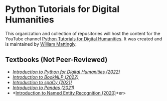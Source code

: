 # Python Tutorials for Digital Humanities

This organization and collection of repositories will host the content for the YouTube channel <a href="www.youtube.com/pythontutorialsfordigitalhumanities.com">Python Tutorials for Digital Humanities</a>. It was created and is maintained by <a href= "https://github.com/wjbmattingly">William Mattingly</a>.

## Textbooks (Not Peer-Reviewed)
- *[Introduction to Python for Digital Humanities (2022)](https://python-textbook.pythonhumanities.com)*
- *[Introduction to BookNLP (2022)](https://booknlp.pythonhumanities.com)*
- *[Introduction to spaCy (2021)](https://spacy.pythonhumanities.com)*
- *[Introduction to Pandas (2021)](https://pandas.pythonhumanities.com)*
- *[Introduction to Named Entity Recognition (2020)](https://ner.pythonhumanities.com)*er>
